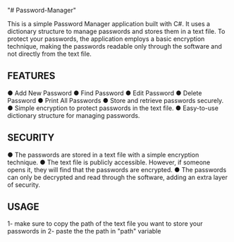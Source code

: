 "# Password-Manager" 

This is a simple Password Manager application built with C#. It uses a dictionary structure to manage passwords and stores them in a text file. To protect your passwords, the application employs a basic encryption technique, making the passwords readable only through the software and not directly from the text file.

FEATURES
--------
● Add New Password
● Find Password
● Edit Password
● Delete Password
● Print All Passwords
● Store and retrieve passwords securely.
● Simple encryption to protect passwords in the text file.
● Easy-to-use dictionary structure for managing passwords.

SECURITY
--------
● The passwords are stored in a text file with a simple encryption technique.
● The text file is publicly accessible. However, if someone opens it, they will find that the passwords are encrypted.
● The passwords can only be decrypted and read through the software, adding an extra layer of security.

USAGE
----
1- make sure to copy the path of the text file you want to store your passwords in
2- paste the the path in "path" variable 

